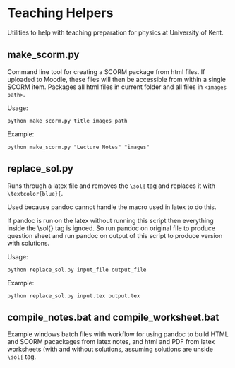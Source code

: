 # Teaching Helpers
Utilities to help with teaching preparation for physics at University of Kent.

## make_scorm.py
Command line tool for creating a SCORM package from html files. If uploaded to Moodle, these files will then be accessible from within
a single SCORM item. Packages all html files in current folder and all files in `<images path>`.

Usage: 
```
python make_scorm.py title images_path
```
Example:
```
python make_scorm.py "Lecture Notes" "images"
```

## replace_sol.py
Runs through a latex file and removes the `\sol{` tag and replaces it with `\textcolor{blue}{`.

Used because pandoc cannot handle the macro used in latex to do this. 

If pandoc is run on the latex without running this script then everything 
inside the \sol{} tag is ignoed. So run pandoc on original file to produce
question sheet and run pandoc on output of this script to produce version
with solutions.

Usage: 
```
python replace_sol.py input_file output_file
```
Example:
```
python replace_sol.py input.tex output.tex
```

## compile_notes.bat and compile_worksheet.bat
Example windows batch files with workflow for using pandoc to build HTML and SCORM pacackages from latex notes,
and html and PDF from latex worksheets (with and without solutions, assuming solutions are unside `\sol{` tag.
